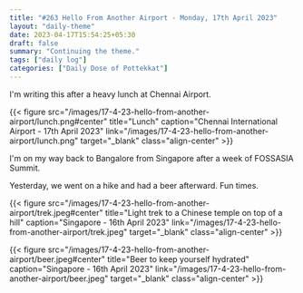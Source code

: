 ```yaml
---
title: "#263 Hello From Another Airport - Monday, 17th April 2023"
layout: "daily-theme"
date: 2023-04-17T15:54:25+05:30
draft: false
summary: "Continuing the theme."
tags: ["daily log"]
categories: ["Daily Dose of Pottekkat"]
---
```


I'm writing this after a heavy lunch at Chennai Airport.

{{< figure src="/images/17-4-23-hello-from-another-airport/lunch.png#center" title="Lunch" caption="Chennai International Airport - 17th April 2023" link="/images/17-4-23-hello-from-another-airport/lunch.png" target="_blank" class="align-center" >}}

I'm on my way back to Bangalore from Singapore after a week of FOSSASIA Summit.

Yesterday, we went on a hike and had a beer afterward. Fun times.

{{< figure src="/images/17-4-23-hello-from-another-airport/trek.jpeg#center" title="Light trek to a Chinese temple on top of a hill" caption="Singapore - 16th April 2023" link="/images/17-4-23-hello-from-another-airport/trek.jpeg" target="_blank" class="align-center" >}}

{{< figure src="/images/17-4-23-hello-from-another-airport/beer.jpeg#center" title="Beer to keep yourself hydrated" caption="Singapore - 16th April 2023" link="/images/17-4-23-hello-from-another-airport/beer.jpeg" target="_blank" class="align-center" >}}
